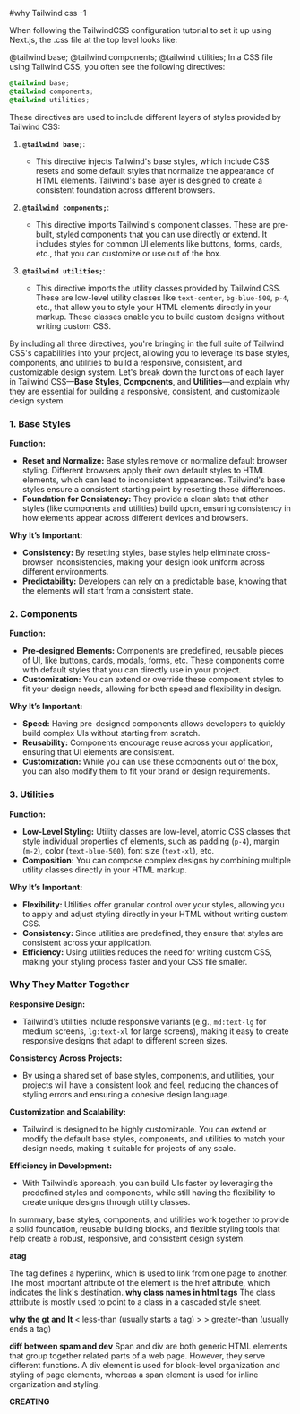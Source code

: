 #why Tailwind css
-1

When following the TailwindCSS configuration tutorial to set it up using Next.js, the .css file at the top level looks like:

@tailwind base;
@tailwind components;
@tailwind utilities;
In a CSS file using Tailwind CSS, you often see the following directives:

```css
@tailwind base;
@tailwind components;
@tailwind utilities;
```

These directives are used to include different layers of styles provided by Tailwind CSS:

1. **`@tailwind base;`**:
   - This directive injects Tailwind's base styles, which include CSS resets and some default styles that normalize the appearance of HTML elements. Tailwind's base layer is designed to create a consistent foundation across different browsers.

2. **`@tailwind components;`**:
   - This directive imports Tailwind's component classes. These are pre-built, styled components that you can use directly or extend. It includes styles for common UI elements like buttons, forms, cards, etc., that you can customize or use out of the box.

3. **`@tailwind utilities;`**:
   - This directive imports the utility classes provided by Tailwind CSS. These are low-level utility classes like `text-center`, `bg-blue-500`, `p-4`, etc., that allow you to style your HTML elements directly in your markup. These classes enable you to build custom designs without writing custom CSS.

By including all three directives, you're bringing in the full suite of Tailwind CSS's capabilities into your project, allowing you to leverage its base styles, components, and utilities to build a responsive, consistent, and customizable design system.
Let's break down the functions of each layer in Tailwind CSS—**Base Styles**, **Components**, and **Utilities**—and explain why they are essential for building a responsive, consistent, and customizable design system.

### 1. **Base Styles**

**Function:**
- **Reset and Normalize:** Base styles remove or normalize default browser styling. Different browsers apply their own default styles to HTML elements, which can lead to inconsistent appearances. Tailwind's base styles ensure a consistent starting point by resetting these differences.
- **Foundation for Consistency:** They provide a clean slate that other styles (like components and utilities) build upon, ensuring consistency in how elements appear across different devices and browsers.

**Why It’s Important:**
- **Consistency:** By resetting styles, base styles help eliminate cross-browser inconsistencies, making your design look uniform across different environments.
- **Predictability:** Developers can rely on a predictable base, knowing that the elements will start from a consistent state.

### 2. **Components**

**Function:**
- **Pre-designed Elements:** Components are predefined, reusable pieces of UI, like buttons, cards, modals, forms, etc. These components come with default styles that you can directly use in your project.
- **Customization:** You can extend or override these component styles to fit your design needs, allowing for both speed and flexibility in design.
  
**Why It’s Important:**
- **Speed:** Having pre-designed components allows developers to quickly build complex UIs without starting from scratch.
- **Reusability:** Components encourage reuse across your application, ensuring that UI elements are consistent.
- **Customization:** While you can use these components out of the box, you can also modify them to fit your brand or design requirements.

### 3. **Utilities**

**Function:**
- **Low-Level Styling:** Utility classes are low-level, atomic CSS classes that style individual properties of elements, such as padding (`p-4`), margin (`m-2`), color (`text-blue-500`), font size (`text-xl`), etc.
- **Composition:** You can compose complex designs by combining multiple utility classes directly in your HTML markup.
  
**Why It’s Important:**
- **Flexibility:** Utilities offer granular control over your styles, allowing you to apply and adjust styling directly in your HTML without writing custom CSS.
- **Consistency:** Since utilities are predefined, they ensure that styles are consistent across your application.
- **Efficiency:** Using utilities reduces the need for writing custom CSS, making your styling process faster and your CSS file smaller.

### Why They Matter Together

**Responsive Design:**
- Tailwind’s utilities include responsive variants (e.g., `md:text-lg` for medium screens, `lg:text-xl` for large screens), making it easy to create responsive designs that adapt to different screen sizes.

**Consistency Across Projects:**
- By using a shared set of base styles, components, and utilities, your projects will have a consistent look and feel, reducing the chances of styling errors and ensuring a cohesive design language.

**Customization and Scalability:**
- Tailwind is designed to be highly customizable. You can extend or modify the default base styles, components, and utilities to match your design needs, making it suitable for projects of any scale.

**Efficiency in Development:**
- With Tailwind’s approach, you can build UIs faster by leveraging the predefined styles and components, while still having the flexibility to create unique designs through utility classes.

In summary, base styles, components, and utilities work together to provide a solid foundation, reusable building blocks, and flexible styling tools that help create a robust, responsive, and consistent design system.

**atag**

The <a> tag defines a hyperlink, which is used to link from one page to another. The most important attribute of the <a> element is the href attribute, which indicates the link's destination.
**why class names in html tags**
 The class attribute is mostly used to point to a class in a cascaded style sheet.
 
 **why the gt and lt**
 &lt; less-than (usually starts a tag) > &gt; greater-than (usually ends a tag)

 **diff between spam and dev**
 Span and div are both generic HTML elements that group together related parts of a web page. However, they serve different functions. A div element is used for block-level organization and styling of page elements, whereas a span element is used for inline organization and styling.

**CREATING**